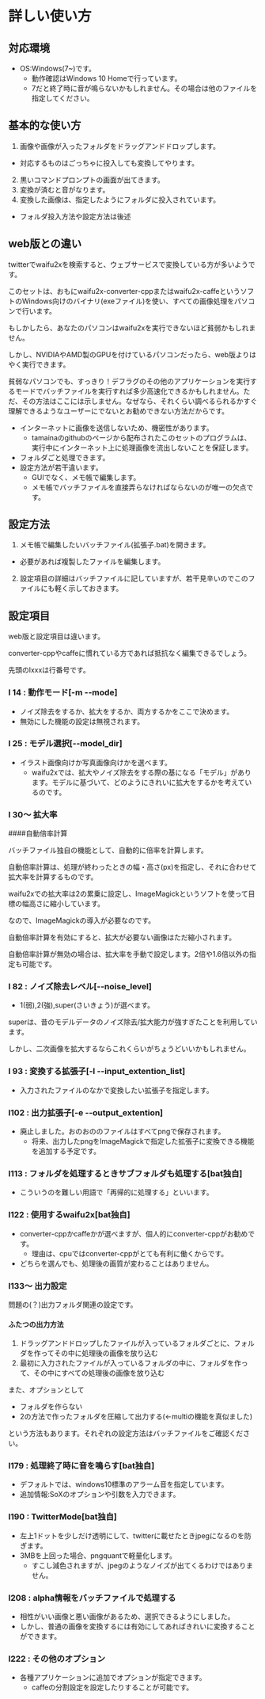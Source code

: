 # 詳しい使い方
## 対応環境

- OS:Windows(7~)です。
  - 動作確認はWindows 10 Homeで行っています。
  - 7だと終了時に音が鳴らないかもしれません。その場合は他のファイルを指定してください。

## 基本的な使い方

1. 画像や画像が入ったフォルダをドラッグアンドドロップします。
  - 対応するものはごっちゃに投入しても変換してやります。
2. 黒いコマンドプロンプトの画面が出てきます。
3. 変換が済むと音がなります。
4. 変換した画像は、指定したようにフォルダに投入されています。
  - フォルダ投入方法や設定方法は後述

## web版との違い

twitterでwaifu2xを検索すると、ウェブサービスで変換している方が多いようです。

このセットは、おもにwaifu2x-converter-cppまたはwaifu2x-caffeというソフトのWindows向けのバイナリ(exeファイル)を使い、すべての画像処理をパソコンで行います。

もしかしたら、あなたのパソコンはwaifu2xを実行できないほど貧弱かもしれません。

しかし、NVIDIAやAMD製のGPUを付けているパソコンだったら、web版よりはやく実行できます。

貧弱なパソコンでも、すっきり！デフラグのその他のアプリケーションを実行するモードでバッチファイルを実行すれば多少高速化できるかもしれません。ただ、その方法はここには示しません。なぜなら、それくらい調べるられるかすぐ理解できるようなユーザーにでないとお勧めできない方法だからです。

- インターネットに画像を送信しないため、機密性があります。
  - tamainaのgithubのページから配布されたこのセットのプログラムは、実行中にインターネット上に処理画像を流出しないことを保証します。
- フォルダごと処理できます。
- 設定方法が若干違います。
  - GUIでなく、メモ帳で編集します。
  - メモ帳でバッチファイルを直接弄らなければならないのが唯一の欠点です。
  
## 設定方法

1. メモ帳で編集したいバッチファイル(拡張子.bat)を開きます。
  - 必要があれば複製したファイルを編集します。
2. 設定項目の詳細はバッチファイルに記していますが、若干見辛いのでこのファイルにも軽く示しておきます。

## 設定項目

web版と設定項目は違います。

converter-cppやcaffeに慣れている方であれば抵抗なく編集できるでしょう。

先頭のlxxxは行番号です。

### l 14 : 動作モード[-m --mode]

- ノイズ除去をするか、拡大をするか、両方するかをここで決めます。
- 無効にした機能の設定は無視されます。

### l 25 : モデル選択[--model_dir]

- イラスト画像向けか写真画像向けかを選べます。
  - waifu2xでは、拡大やノイズ除去をする際の基になる「モデル」があります。モデルに基づいて、どのようにきれいに拡大をするかを考えているのです。

### l 30～ 拡大率

####自動倍率計算

バッチファイル独自の機能として、自動的に倍率を計算します。

自動倍率計算は、処理が終わったときの幅・高さ(px)を指定し、それに合わせて拡大率を計算するものです。

waifu2xでの拡大率は2の累乗に設定し、ImageMagickというソフトを使って目標の幅高さに縮小しています。

なので、ImageMagickの導入が必要なのです。

自動倍率計算を有効にすると、拡大が必要ない画像はただ縮小されます。

自動倍率計算が無効の場合は、拡大率を手動で設定します。2倍や1.6倍以外の指定も可能です。

### l 82 : ノイズ除去レベル[--noise_level]

- 1(弱),2(強),super(さいきょう)が選べます。

superは、昔のモデルデータのノイズ除去/拡大能力が強すぎたことを利用しています。

しかし、二次画像を拡大するならこれくらいがちょうどいいかもしれません。

### l 93 : 変換する拡張子[-l --input_extention_list]

- 入力されたファイルのなかで変換したい拡張子を指定します。

### l102 : 出力拡張子[-e --output_extention]

- 廃止しました。おのおののファイルはすべてpngで保存されます。
  - 将来、出力したpngをImageMagickで指定した拡張子に変換できる機能を追加する予定です。

### l113 : フォルダを処理するときサブフォルダも処理する[bat独自]

- こういうのを難しい用語で「再帰的に処理する」といいます。

### l122 : 使用するwaifu2x[bat独自]

- converter-cppかcaffeかが選べますが、個人的にconverter-cppがお勧めです。
  - 理由は、cpuではconverter-cppがとても有利に働くからです。
- どちらを選んでも、処理後の画質が変わることはありません。

### l133～ 出力設定

問題の(？)出力フォルダ関連の設定です。

#### ふたつの出力方法

1. ドラッグアンドドロップしたファイルが入っているフォルダごとに、フォルダを作ってその中に処理後の画像を放り込む
2. 最初に入力されたファイルが入っているフォルダの中に、フォルダを作って、その中にすべての処理後の画像を放り込む

また、オプションとして

- フォルダを作らない
- 2の方法で作ったフォルダを圧縮して出力する(←multiの機能を真似ました)

という方法もあります。それぞれの設定方法はバッチファイルをご確認ください。

### l179 : 処理終了時に音を鳴らす[bat独自]

- デフォルトでは、windows10標準のアラーム音を指定しています。
- 追加情報:SoXのオプションや引数を入力できます。

### l190 : TwitterMode[bat独自]

- 左上1ドットを少しだけ透明にして、twitterに載せたときjpegになるのを防ぎます。
- 3MBを上回った場合、pngquantで軽量化します。
  - すこし減色されますが、jpegのようなノイズが出てくるわけではありません。

### l208 : alpha情報をバッチファイルで処理する

- 相性がいい画像と悪い画像があるため、選択できるようにしました。
- しかし、普通の画像を変換するには有効にしてあればきれいに変換することができます。

### l222 : その他のオプション

- 各種アプリケーションに追加でオプションが指定できます。
  - caffeの分割設定を設定したりすることが可能です。
